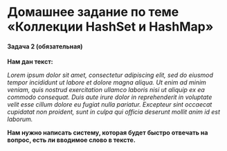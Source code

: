 # Домашнее задание по теме «Коллекции HashSet и HashMap»
#### Задача 2 (обязательная)
**Нам дан текст:**

*Lorem ipsum dolor sit amet, consectetur adipiscing elit, sed do eiusmod tempor incididunt ut labore et dolore magna aliqua. Ut enim ad minim veniam, quis nostrud exercitation ullamco laboris nisi ut aliquip ex ea commodo consequat. Duis aute irure dolor in reprehenderit in voluptate velit esse cillum dolore eu fugiat nulla pariatur. Excepteur sint occaecat cupidatat non proident, sunt in culpa qui officia deserunt mollit anim id est laborum.*

**Нам нужно написать систему, которая будет быстро отвечать на вопрос, есть ли вводимое слово в тексте.**
